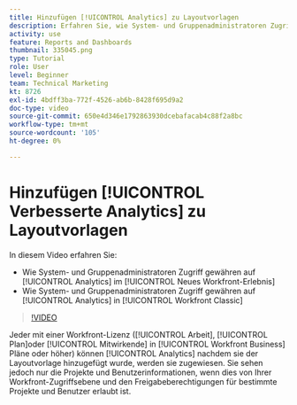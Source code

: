 ```yaml
---
title: Hinzufügen [!UICONTROL Analytics] zu Layoutvorlagen
description: Erfahren Sie, wie System- und Gruppenadministratoren Zugriff auf Analytics gewähren.
activity: use
feature: Reports and Dashboards
thumbnail: 335045.png
type: Tutorial
role: User
level: Beginner
team: Technical Marketing
kt: 8726
exl-id: 4bdff3ba-772f-4526-ab6b-8428f695d9a2
doc-type: video
source-git-commit: 650e4d346e1792863930dcebafacab4c88f2a8bc
workflow-type: tm+mt
source-wordcount: '105'
ht-degree: 0%

---
```


# Hinzufügen [!UICONTROL Verbesserte Analytics] zu Layoutvorlagen

In diesem Video erfahren Sie:

* Wie System- und Gruppenadministratoren Zugriff gewähren auf [!UICONTROL Analytics] im [!UICONTROL Neues Workfront-Erlebnis]
* Wie System- und Gruppenadministratoren Zugriff gewähren auf [!UICONTROL Analytics] in [!UICONTROL Workfront Classic]

>[!VIDEO](https://video.tv.adobe.com/v/335045/?quality=12&learn=on)

Jeder mit einer Workfront-Lizenz ([!UICONTROL Arbeit], [!UICONTROL Plan]oder [!UICONTROL Mitwirkende] in [!UICONTROL Workfront Business] Pläne oder höher) können [!UICONTROL Analytics] nachdem sie der Layoutvorlage hinzugefügt wurde, werden sie zugewiesen. Sie sehen jedoch nur die Projekte und Benutzerinformationen, wenn dies von Ihrer Workfront-Zugriffsebene und den Freigabeberechtigungen für bestimmte Projekte und Benutzer erlaubt ist.
